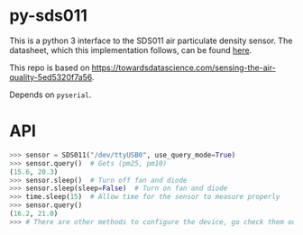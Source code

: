 # py-sds011

This is a python 3 interface to the SDS011 air particulate density sensor. The
datasheet, which this implementation follows, can be found [here](https://cdn.sparkfun.com/assets/parts/1/2/2/7/5/Laser_Dust_Sensor_Control_Protocol_V1.3.pdf).

This repo is based on https://towardsdatascience.com/sensing-the-air-quality-5ed5320f7a56.


Depends on `pyserial`.
# API
```python
>>> sensor = SDS011("/dev/ttyUSB0", use_query_mode=True)
>>> sensor.query()  # Gets (pm25, pm10)
(15.6, 20.3)
>>> sensor.sleep()  # Turn off fan and diode
>>> sensor.sleep(sleep=False)  # Turn on fan and diode
>>> time.sleep(15)  # Allow time for the sensor to measure properly
>>> sensor.query()
(16.2, 21.0)
>>> # There are other methods to configure the device, go check them out.
```

